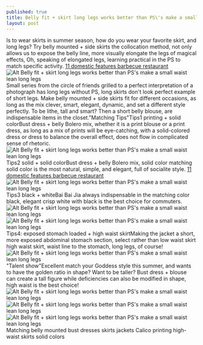 ```yaml
---
published: true
title: Belly fit + skirt long legs works better than PS\'s make a small waist lean long legs
layout: post
---
```

Is to wear skirts in summer season, how do you wear your favorite skirt, and long legs? Try belly mounted + side skirts the collocation method, not only allows us to expose the belly line, more visually elongate the legs of magical effects, Oh, speaking of elongated legs, learning practical in the PS to match specific activity. [11 domestic features barbecue restaurant](http://www.mkfans.com/2016/01/30/11-domestic-features-barbecue-restaurant/)![Alt Belly fit + skirt long legs works better than PS\'s make a small waist lean long legs](https://c2.staticflickr.com/2/1702/24380672063_0398789a35_b.jpg)Small series from the circle of friends grilled to a perfect interpretation of a photograph has long legs without PS, long skirts don\'t look perfect example of short legs. Make belly mounted + side skirts fit for different occasions, as long as the mix clever, smart, elegant, dynamic, and set a different style perfectly. To be lithe, tall and smart? Then a short belly blouse, are indispensable items in the closet.\"Matching Tips\"Tips1 printing + solid colorBust dress + belly Bolero mix, whether it is a print blouse or a print dress, as long as a mix of prints will be eye-catching, with a solid-colored dress or dress to balance the overall effect, does not flow in complicated sense of rhetoric.![Alt Belly fit + skirt long legs works better than PS\'s make a small waist lean long legs](https://c2.staticflickr.com/2/1553/24639879389_11c2e19de5_z.jpg)Tips2 solid + solid colorBust dress + belly Bolero mix, solid color matching solid color is the most natural, simple, and elegant, full of socialite style. [11 domestic features barbecue restaurant](http://www.mkfans.com/2016/01/30/11-domestic-features-barbecue-restaurant/)![Alt Belly fit + skirt long legs works better than PS\'s make a small waist lean long legs](https://c2.staticflickr.com/2/1517/24376908184_0963653f90_z.jpg)Tips3 black + whiteBai Bai Jia always indispensable in the matching color black, elegant crisp white with black is the best choice for commuters.![Alt Belly fit + skirt long legs works better than PS\'s make a small waist lean long legs](https://c2.staticflickr.com/2/1525/24639894409_c84276406f.jpg)![Alt Belly fit + skirt long legs works better than PS\'s make a small waist lean long legs](https://c2.staticflickr.com/2/1493/24889498972_b6685ee97c_z.jpg)Tips4: exposed stomach loaded + high waist skirtMaking the jacket a short, more exposed abdominal stomach section, select rather than low waist skirt high waist skirt, waist line to the stomach, long legs, of course!![Alt Belly fit + skirt long legs works better than PS\'s make a small waist lean long legs](https://c2.staticflickr.com/2/1464/24981216836_9257e75b65.jpg)\"Talent show\"Excellent match your Goddess style this summer, and wants to have the golden ratio in shape? Want to be taller? Bust dress + blouse can create a tall figure while deficiencies can also be modified in shape, high waist is the best choice!![Alt Belly fit + skirt long legs works better than PS\'s make a small waist lean long legs](https://c2.staticflickr.com/2/1634/24639917539_380844c80c_b.jpg)![Alt Belly fit + skirt long legs works better than PS\'s make a small waist lean long legs](https://c2.staticflickr.com/2/1473/24380723553_12699c4d87_b.jpg)![Alt Belly fit + skirt long legs works better than PS\'s make a small waist lean long legs](https://c2.staticflickr.com/2/1544/24380733043_fb9e210272_b.jpg)Matching belly mounted bust dresses skirts jackets Calico printing high-waist skirts solid colors